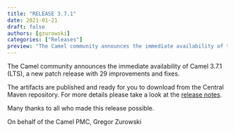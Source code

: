 ```yaml
---
title: "RELEASE 3.7.1"
date: 2021-01-21
draft: false
authors: [gzurowski]
categories: ["Releases"]
preview: "The Camel community announces the immediate availability of the new Camel 3.7.1 LTS release"
---
```



The Camel community announces the immediate availability of Camel 3.7.1 (LTS), a new patch release with 29 improvements and fixes.

The artifacts are published and ready for you to download from the Central Maven repository. For more details please take a look at the [release notes](/releases/release-3.7.1/).

Many thanks to all who made this release possible.

On behalf of the Camel PMC,
Gregor Zurowski
